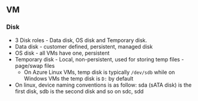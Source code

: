 ## VM

### Disk

- 3 Disk roles - Data disk, OS disk and Temporary disk.
- Data disk - customer defined, persistent, managed disk
- OS disk - all VMs have one, persistent
- Temporary disk - Local, non-persistent, used for storing temp files - page/swap files
    - On Azure Linux VMs, temp disk is typically `/dev/sdb` while on Windows VMs the temp disk is `D:` by default
- On linux, device naming conventions is as follow: sda (sATA disk) is the first disk, sdb is the second disk and so on sdc, sdd